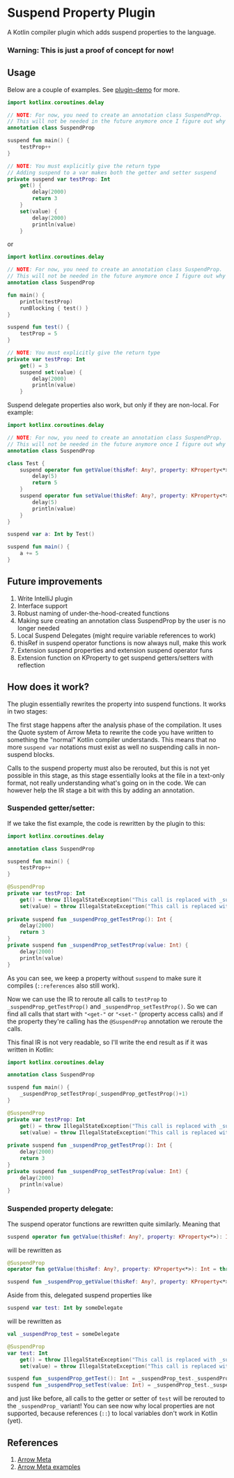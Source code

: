 # Suspend Property Plugin

A Kotlin compiler plugin which adds suspend properties to the language.

### Warning: This is just a proof of concept for now!


## Usage

Below are a couple of examples.
See [plugin-demo](./plugin-demo/src/main/kotlin/Main.kt) for more.
```kotlin
import kotlinx.coroutines.delay

// NOTE: For now, you need to create an annotation class SuspendProp.
// This will not be needed in the future anymore once I figure out why additionalSources won't work
annotation class SuspendProp

suspend fun main() {
    testProp++
}

// NOTE: You must explicitly give the return type
// Adding suspend to a var makes both the getter and setter suspend
private suspend var testProp: Int
    get() {
        delay(2000)
        return 3
    }
    set(value) {
        delay(2000)
        println(value)
    }
```

or

```kotlin
import kotlinx.coroutines.delay

// NOTE: For now, you need to create an annotation class SuspendProp.
// This will not be needed in the future anymore once I figure out why additionalSources won't work
annotation class SuspendProp

fun main() {
    println(testProp)
    runBlocking { test() }
}

suspend fun test() {
    testProp = 5
}

// NOTE: You must explicitly give the return type
private var testProp: Int
    get() = 3
    suspend set(value) {
        delay(2000)
        println(value)
    }
```

Suspend delegate properties also work, but only if they are non-local.
For example:

```kotlin
import kotlinx.coroutines.delay

// NOTE: For now, you need to create an annotation class SuspendProp.
// This will not be needed in the future anymore once I figure out why additionalSources won't work
annotation class SuspendProp

class Test {
    suspend operator fun getValue(thisRef: Any?, property: KProperty<*>): Int {
        delay(5)
        return 5
    }
    suspend operator fun setValue(thisRef: Any?, property: KProperty<*>, value: Int) {
        delay(5)
        println(value)
    }
}

suspend var a: Int by Test()

suspend fun main() {
    a += 5
}
```

## Future improvements
1. Write IntelliJ plugin
2. Interface support
3. Robust naming of under-the-hood-created functions
4. Making sure creating an annotation class SuspendProp by the user is no longer needed
5. Local Suspend Delegates (might require variable references to work)
6. thisRef in suspend operator functions is now always null, make this work
7. Extension suspend properties and extension suspend operator funs
8. Extension function on KProperty to get suspend getters/setters with reflection

## How does it work?
The plugin essentially rewrites the property into suspend functions. It works in two stages:

The first stage happens after the analysis phase of the compilation. It uses the Quote system of
Arrow Meta to rewrite the code you have written to something the "normal" Kotlin compiler understands.
This means that no more `suspend var` notations must exist as well no suspending calls in non-suspend 
blocks.

Calls to the suspend property must also be rerouted, but this is not yet possible in this stage, as 
this stage essentially looks at the file in a text-only format, not really understanding what's going
on in the code. We can however help the IR stage a bit with this by adding an annotation.

### Suspended getter/setter:

If we take the fist example, the code is rewritten by the plugin to this:
```kotlin
import kotlinx.coroutines.delay

annotation class SuspendProp

suspend fun main() {
    testProp++
}

@SuspendProp
private var testProp: Int
    get() = throw IllegalStateException("This call is replaced with _suspendProp_getTestProp() at compile time.")
    set(value) = throw IllegalStateException("This call is replaced with _suspendProp_setTestProp() at compile time.")
    
private suspend fun _suspendProp_getTestProp(): Int {
    delay(2000)
    return 3
}
private suspend fun _suspendProp_setTestProp(value: Int) {
    delay(2000)
    println(value)
}
```

As you can see, we keep a property without `suspend` to make sure it compiles (`::references` also still work).

Now we can use the IR to reroute all calls to `testProp` to `_suspendProp_getTestProp()` and `_suspendProp_setTestProp()`.
So we can find all calls that start with `"<get-"` or `"<set-"` (property access calls) and if the property they're calling
has the `@SuspendProp` annotation we reroute the calls.

This final IR is not very readable, so I'll write the end result as if it was written in Kotlin:
```kotlin
import kotlinx.coroutines.delay

annotation class SuspendProp

suspend fun main() {
    _suspendProp_setTestProp(_suspendProp_getTestProp()+1)
}

@SuspendProp
private var testProp: Int
    get() = throw IllegalStateException("This call is replaced with _suspendProp_getTestProp() at compile time.")
    set(value) = throw IllegalStateException("This call is replaced with _suspendProp_setTestProp() at compile time.")
    
private suspend fun _suspendProp_getTestProp(): Int {
    delay(2000)
    return 3
}
private suspend fun _suspendProp_setTestProp(value: Int) {
    delay(2000)
    println(value)
}
```

### Suspended property delegate:

The suspend operator functions are rewritten quite similarly. Meaning that
```kotlin
suspend operator fun getValue(thisRef: Any?, property: KProperty<*>): Int { ... }
```
will be rewritten as
```kotlin
@SuspendProp
operator fun getValue(thisRef: Any?, property: KProperty<*>): Int = throw IllegalStateException("This call is replaced with _suspendProp_getValue() at compile time.")

suspend fun _suspendProp_getValue(thisRef: Any?, property: KProperty<*>): Int { ... }
```

Aside from this, delegated suspend properties like
```kotlin
suspend var test: Int by someDelegate
```
will be rewritten as
```kotlin
val _suspendProp_test = someDelegate

@SuspendProp
var test: Int
    get() = throw IllegalStateException("This call is replaced with _suspendProp_getTest() at compile time.")
    set(value) = throw IllegalStateException("This call is replaced with _suspendProp_setTest() at compile time.")

suspend fun _suspendProp_getTest(): Int = _suspendProp_test._suspendProp_getValue(null, ::c)
suspend fun _suspendProp_setTest(value: Int) = _suspendProp_test._suspendProp_setValue(null, ::c, value)
```
and just like before, all calls to the getter or setter of `test` will be rerouted to the `_suspendProp_` variant!
You can see now why local properties are not supported, because references (`::`) to local variables don't work in Kotlin (yet).

## References
1. [Arrow Meta](https://meta.arrow-kt.io/)
2. [Arrow Meta examples](https://github.com/arrow-kt/arrow-meta-examples/tree/master/hello-world)

